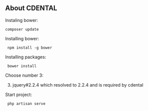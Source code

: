 ## About CDENTAL

Instaling bower:

`composer update`

Installing bower:

``` npm install -g bower```

Installing packages:

``` bower install```

Choose number 3:

3) jquery#2.2.4 which resolved to 2.2.4 and is required by cdental

Start project:

``` php artisan serve```
